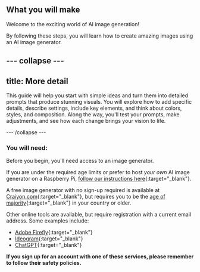 ## What you will make

Welcome to the exciting world of AI image generation! 

By following these steps, you will learn how to create amazing images using an AI image generator. 

--- collapse ---
---
title: More detail
---

This guide will help you start with simple ideas and turn them into detailed prompts that produce stunning visuals. You will explore how to add specific details, describe settings, include key elements, and think about colors, styles, and composition. Along the way, you'll test your prompts, make adjustments, and see how each change brings your vision to life.

--- /collapse ---

### You will need:
Before you begin, you'll need access to an image generator. 

If you are under the required age limits or prefer to host *your own* AI image generator on a Raspberry Pi, [follow our instructions here](https://projects.raspberrypi.org/en/projects/ai-images-on-pi){:target="_blank"}.

A free image generator with no sign-up required is available at [Craiyon.com](https://www.craiyon.com){:target="_blank"}, but requires you to be the [age of majority](https://en.wikipedia.org/wiki/Age_of_majority){:target="_blank"} in your country or older.

Other online tools are available, but require registration with a current email address. Some examples include:
- [Adobe Firefly](https://firefly.adobe.com/){:target="_blank"}
- [Ideogram](https://www.ideogram.ai){:target="_blank"}
- [ChatGPT](https://www.chat.openai.org){:target="_blank"}

**If you sign up for an account with one of these services, please remember to follow their safety policies.**

